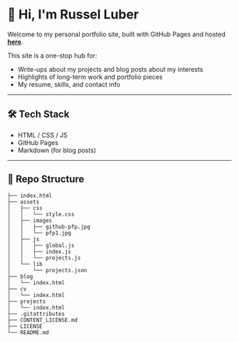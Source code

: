 # 👋 Hi, I'm Russel Luber

Welcome to my personal portfolio site, built with GitHub Pages and hosted **[here](https://russluber.github.io/portfolio)**.

This site is a one-stop hub for:
- Write-ups about my projects and blog posts about my interests
- Highlights of long-term work and portfolio pieces
- My resume, skills, and contact info

---
## 🛠️ Tech Stack

- HTML / CSS / JS
- GitHub Pages
- Markdown (for blog posts)

---

## 📁 Repo Structure

```plaintext
├── index.html
├── assets
│   ├── css
│   │   └── style.css
│   ├── images
│   │   ├── github-pfp.jpg
│   │   └── pfp1.jpg
│   ├── js
│   │   ├── global.js
│   │   ├── index.js
│   │   └── projects.js
│   └── lib
│       └── projects.json
├── blog
│   └── index.html
├── cv
│   └── index.html
├── projects
│   └── index.html
├── .gitattributes
├── CONTENT_LICENSE.md
├── LICENSE
└── README.md
```
